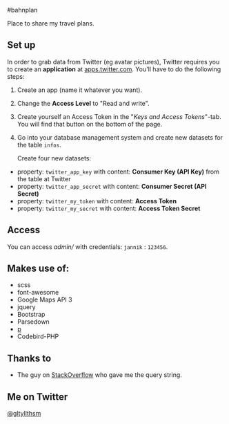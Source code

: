 #bahnplan

Place to share my travel plans.

## Set up
In order to grab data from Twitter (eg avatar pictures), Twitter requires you to create an **application** at [apps.twitter.com](https://apps.twitter.com/). You'll have to do the following steps:

1. Create an app (name it whatever you want).
2. Change the __Access Level__ to "Read and write".
3. Create yourself an Access Token in the "*Keys and Access Tokens*"-tab. You will find that button on the bottom of the page.
4. Go into your database management system and create new datasets for the table `infos`. 
  
   Create four new datasets:

 * property: `twitter_app_key` with content: __Consumer Key (API Key)__ from the table at Twitter 
 * property: `twitter_app_secret` with content: __Consumer Secret (API Secret)__
 * property: `twitter_my_token` with content: __Access Token__
 * property: `twitter_my_secret` with content: __Access Token Secret__ 

## Access

You can access *admin/* with credentials: `jannik` : `123456`.

## Makes use of:

* scss
* font-awesome
* Google Maps API 3
* jquery
* Bootstrap
* Parsedown
* [p](https://gist.github.com/jeyemwey/08aaf0d57fbd67c5a798)
* Codebird-PHP

## Thanks to

* The guy on [StackOverflow](http://stackoverflow.com/questions/29059090/table-inside-of-another) who gave me the query string.

## Me on Twitter
[@gltyllthsm](https://twitter.iamjannik.me)